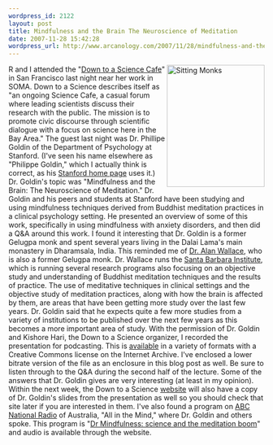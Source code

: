 ```yaml
--- 
wordpress_id: 2122
layout: post
title: Mindfulness and the Brain The Neuroscience of Meditation
date: 2007-11-28 15:42:28
wordpress_url: http://www.arcanology.com/2007/11/28/mindfulness-and-the-brain-the-neuroscience-of-meditation/
---
```

<img src="http://farm3.static.flickr.com/2178/2071708063_13f2d5e2a7_m.jpg" alt="Sitting Monks" align="right" height="240" width="192" />R and I attended the "<a href="http://sciencecafesf.com/">Down to a Science Cafe</a>" in San Francisco last night near her work in SOMA. Down to a Science describes itself as "an ongoing Science Cafe, a casual forum where leading scientists discuss their research with the public. The mission is to promote civic discourse through scientific dialogue with a focus on science here in the Bay Area." The guest last night was Dr. Phillipe Goldin of the Department of Psychology at Stanford. (I've seen his name elsewhere as "Philippe Goldin," which I actually think is correct, as his <a href="http://http://www-psych.stanford.edu/~pgoldin/">Stanford home page</a> uses it.) Dr. Goldin's topic was "Mindfulness and the Brain: The Neuroscience of Meditation." Dr. Goldin and his peers and students at Stanford have been studying and using mindfulness techniques derived from Buddhist meditation practices in a clinical psychology setting. He presented an overview of some of this work, specifically in using mindfulness with anxiety disorders, and then did a Q&A around this work. I found it interesting that Dr. Goldin is a former Gelugpa monk and spent several years living in the Dalai Lama's main monastery in Dharamsala, India. This reminded me of <a href="http://www.alanwallace.org/">Dr. Alan Wallace</a>, who is also a former Gelugpa monk. Dr. Wallace runs the <a href="http://www.sbinstitute.com/">Santa Barbara Institute</a>, which is running several research programs also focusing on an objective study and understanding of Buddhist meditation techniques and the results of practice. The use of meditative techniques in clinical settings and the objective study of meditation practices, along with how the brain is affected by them, are areas that have been getting more study over the last few years. Dr. Goldin said that he expects quite a few more studies from a variety of institutions to be published over the next few years as this becomes a more important area of study. With the permission of Dr. Goldin and Kishore Hari, the Down to a Science organizer, I recorded the presentation for podcasting. This is <a href="http://www.archive.org/details/Goldin_Mindfulness_and_the_Brain">available</a> in a variety of formats with a Creative Commons license on the Internet Archive. I've enclosed a lower bitrate version of the file as an enclosure in this blog post as well. Be sure to listen through to the Q&A during the second half of the lecture. Some of the answers that Dr. Goldin gives are very interesting (at least in my opinion). Within the next week, the Down to a Science <a href="http://www.sciencecafesf.com/">website</a> will also have a copy of Dr. Goldin's slides from the presentation as well so you should check that site later if you are interested in them. I've also found a program on <a href="http://www.abc.net.au/rn/allinthemind/">ABC National Radio</a> of Australia, "All in the Mind," where Dr. Goldin and others spoke. This program is "<a href="http://www.abc.net.au/rn/allinthemind/stories/2007/2082342.htm">Dr Mindfulness: science and the meditation boom</a>" and audio is available through the website.